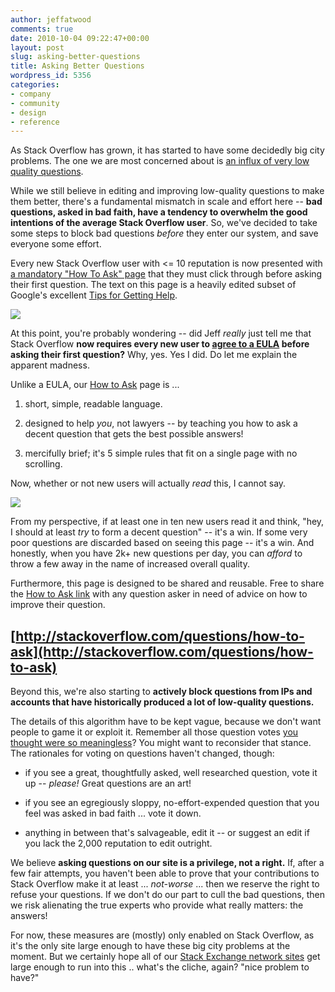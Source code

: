 ```yaml
---
author: jeffatwood
comments: true
date: 2010-10-04 09:22:47+00:00
layout: post
slug: asking-better-questions
title: Asking Better Questions
wordpress_id: 5356
categories:
- company
- community
- design
- reference
---
```


As Stack Overflow has grown, it has started to have some decidedly big city problems. The one we are most concerned about is [an influx of very low quality questions](http://meta.stackoverflow.com/questions/56817/can-we-prevent-some-of-the-low-quality-questions-from-entering-our-system).

While we still believe in editing and improving low-quality questions to make them better, there's a fundamental mismatch in scale and effort here -- **bad questions, asked in bad faith, have a tendency to overwhelm the good intentions of the average Stack Overflow user**. So, we've decided to take some steps to block bad questions _before_ they enter our system, and save everyone some effort.

Every new Stack Overflow user with <= 10 reputation is now presented with [a mandatory "How To Ask" page](http://stackoverflow.com/questions/how-to-ask) that they must click through before asking their first question. The text on this page is a heavily edited subset of Google's excellent [Tips for Getting Help](http://googlewebmastercentral.blogspot.com/2010/09/tips-for-getting-help-with-your-site.html).

[![](/blog/images/2010-10-04-asking-better-questions/how-to-ask-screenshot1.png)](http://stackoverflow.com/questions/how-to-ask)

At this point, you're probably wondering -- did Jeff _really_ just tell me that Stack Overflow **now requires every new user to [agree to a EULA](http://www.codinghorror.com/blog/2007/06/does-anyone-actually-read-software-eulas.html) before asking their first question?** Why, yes. Yes I did. Do let me explain the apparent madness.

Unlike a EULA, our [How to Ask](http://stackoverflow.com/questions/how-to-ask) page is ...





  1. short, simple, readable language.

  2. designed to help _you_, not lawyers -- by teaching you how to ask a decent question that gets the best possible answers!

  3. mercifully brief; it's 5 simple rules that fit on a single page with no scrolling.


Now, whether or not new users will actually _read_ this, I cannot say. 

![](/blog/images/2010-10-04-asking-better-questions/what-we-say-to-dogs.jpg)

From my perspective, if at least one in ten new users read it and think, "hey, I should at least _try_ to form a decent question" -- it's a win. If some very poor questions are discarded based on seeing this page -- it's a win. And honestly, when you have 2k+ new questions per day, you can _afford_ to throw a few away in the name of increased overall quality. 

Furthermore, this page is designed to be shared and reusable. Free to share the [How to Ask link](http://stackoverflow.com/questions/how-to-ask) with any question asker in need of advice on how to improve their question.



## [http://stackoverflow.com/questions/how-to-ask](http://stackoverflow.com/questions/how-to-ask)



Beyond this, we're also starting to **actively block questions from IPs and accounts that have historically produced a lot of low-quality questions.**

The details of this algorithm have to be kept vague, because we don't want people to game it or exploit it. Remember all those question votes [you thought were so meaningless](http://meta.stackoverflow.com/questions/9508/why-arent-people-voting-for-questions)? You might want to reconsider that stance. The rationales for voting on questions haven't changed, though:





  * if you see a great, thoughtfully asked, well researched question, vote it up -- _please!_ Great questions are an art!

  * if you see an egregiously sloppy, no-effort-expended question that you feel was asked in bad faith ... vote it down.

  * anything in between that's salvageable, edit it -- or suggest an edit if you lack the 2,000 reputation to edit outright.


We believe **asking questions on our site is a privilege, not a right.** If, after a few fair attempts, you haven't been able to prove that your contributions to Stack Overflow make it at least ... _not-worse_ ... then we reserve the right to refuse your questions. If we don't do our part to cull the bad questions, then we risk alienating the true experts who provide what really matters: the answers!

For now, these measures are (mostly) only enabled on Stack Overflow, as it's the only site large enough to have these big city problems at the moment.  But we certainly hope all of our [Stack Exchange network sites](http://stackexchange.com/sites) get large enough to run into this .. what's the cliche, again? "nice problem to have?"
